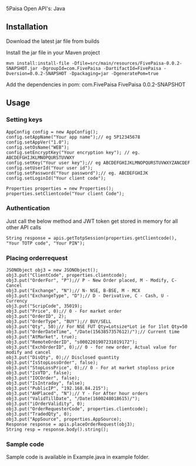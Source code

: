 5Paisa Open API's: Java

## Installation

Download the latest jar file from builds

Install the jar file in your Maven project
```
mvn install:install-file -Dfile=src/main/resources/FivePaisa-0.0.2-SNAPSHOT.jar -DgroupId=com.FivePaisa -DartifactId=FivePaisa -Dversion=0.0.2-SNAPSHOT -Dpackaging=jar -DgeneratePom=true
```
Add the dependencies in pom: 
<dependency>
           <groupId>com.FivePaisa</groupId>
   	    		<artifactId>FivePaisa</artifactId>
           <version>0.0.2-SNAPSHOT</version>
</dependency>

## Usage


### Setting keys

```
AppConfig config = new AppConfig();
config.setAppName("Your app name");// eg 5P12345678
config.setAppVer("1.0");
config.setOsName("WEB");
config.setEncryptKey("Your encryption key"); // eg. ABCDEFGHIJKLMNOPQURSTUVWXY
config.setKey("Your user key");// eg ABCDEFGHIJKLMNOPQURSTUVWXYZANCDEF
config.setUserId("Your user id");
config.setPassword("Your password");// eg. ABCDEFGHIJK
config.setLoginId("Your client code");

Properties properties = new Properties();
properties.setClientcode("Your client Code");
```

### Authentication
Just call the below method and JWT token get stored in memory for all other API calls

```
String response = apis.getTotpSession(properties.getClientcode(), "Your TOTP code", "Your PIN");
```
### Placing orderrequest

```
JSONObject obj3 = new JSONObject();
obj3.put("ClientCode", properties.clientcode);
obj3.put("OrderFor", "P");// P - New Order placed, M - Modify, C- Cancel
obj3.put("Exchange", "N");// N- NSE, B-BSE, M - MCX
obj3.put("ExchangeType", "D");// D - Derivative, C - Cash, U - Currency
obj3.put("ScripCode", 35019);
obj3.put("Price", 0);// 0 - For market order
obj3.put("OrderID", 2);
obj3.put("OrderType", "BUY");// BUY/SELL
obj3.put("Qty", 50);// For NSE FUT Qty=Lotsize*Lot ie for 1lot Qty=50
obj3.put("OrderDateTime", "/Date(1563857357612)/");// Current time
obj3.put("AtMarket", true);
obj3.put("RemoteOrderID", "s0002201907231019172");
obj3.put("ExchOrderID", 0);// 0 - for new order, Actual value for modify and cancel
obj3.put("DisQty", 0);// Disclosed quantity
obj3.put("IsStopLossOrder", false);
obj3.put("StopLossPrice", 0);// 0 - For at market stoploss price
obj3.put("IsVTD", false);
obj3.put("IOCOrder", false);
obj3.put("IsIntraday", false);
obj3.put("PublicIP", "192.168.84.215");
obj3.put("AHPlaced", "N");// Y - For After hour orders
obj3.put("ValidTillDate", "/Date(1600248018615)/");
obj3.put("iOrderValidity", 0);
obj3.put("OrderRequesterCode", properties.clientcode);
obj3.put("TradedQty", 0);
obj3.put("AppSource", properties.AppSource);
Response response = apis.placeOrderRequest(obj3);
String resp = response.body().string();
```
### Sample code
Sample code is available in Example.java in example folder.